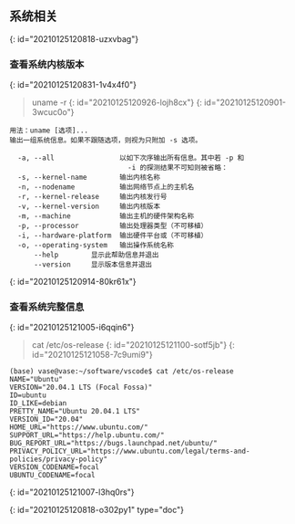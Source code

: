 ## 系统相关
{: id="20210125120818-uzxvbag"}

### 查看系统内核版本
{: id="20210125120831-1v4x4f0"}

>  uname -r
> {: id="20210125120926-lojh8cx"}
{: id="20210125120901-3wcuc0o"}

```shell
用法：uname [选项]...
输出一组系统信息。如果不跟随选项，则视为只附加 -s 选项。

  -a, --all                以如下次序输出所有信息。其中若 -p 和
                             -i 的探测结果不可知则被省略：
  -s, --kernel-name        输出内核名称
  -n, --nodename           输出网络节点上的主机名
  -r, --kernel-release     输出内核发行号
  -v, --kernel-version     输出内核版本
  -m, --machine            输出主机的硬件架构名称
  -p, --processor          输出处理器类型（不可移植）
  -i, --hardware-platform  输出硬件平台或（不可移植）
  -o, --operating-system   输出操作系统名称
      --help		显示此帮助信息并退出
      --version		显示版本信息并退出
```
{: id="20210125120914-80kr61x"}

### 查看系统完整信息
{: id="20210125121005-i6qqin6"}

> cat /etc/os-release
> {: id="20210125121100-sotf5jb"}
{: id="20210125121058-7c9umi9"}

```shell
(base) vase@vase:~/software/vscode$ cat /etc/os-release
NAME="Ubuntu"
VERSION="20.04.1 LTS (Focal Fossa)"
ID=ubuntu
ID_LIKE=debian
PRETTY_NAME="Ubuntu 20.04.1 LTS"
VERSION_ID="20.04"
HOME_URL="https://www.ubuntu.com/"
SUPPORT_URL="https://help.ubuntu.com/"
BUG_REPORT_URL="https://bugs.launchpad.net/ubuntu/"
PRIVACY_POLICY_URL="https://www.ubuntu.com/legal/terms-and-policies/privacy-policy"
VERSION_CODENAME=focal
UBUNTU_CODENAME=focal
```
{: id="20210125121007-l3hq0rs"}


{: id="20210125120818-o302py1" type="doc"}
